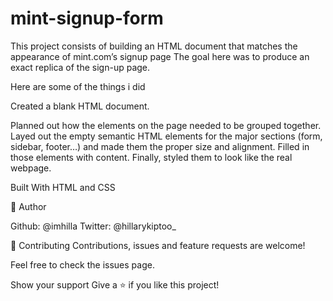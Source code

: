 # mint-signup-form
This project consists of building an HTML document that matches the appearance of mint.com’s signup page
The goal here was to produce an exact replica of the sign-up page.

Here are some of the things i did

Created a blank HTML document.

Planned out how the elements on the page needed to be grouped together.
Layed out the empty semantic HTML elements for the major sections (form, sidebar, footer…) and made them the proper size and alignment. 
Filled in those elements with content.
Finally, styled them to look like the real webpage.

Built With
HTML and CSS

👤 Author

Github: @imhilla
Twitter: @hillarykiptoo_

🤝 Contributing
Contributions, issues and feature requests are welcome!

Feel free to check the issues page.

Show your support
Give a ⭐️ if you like this project!

 
